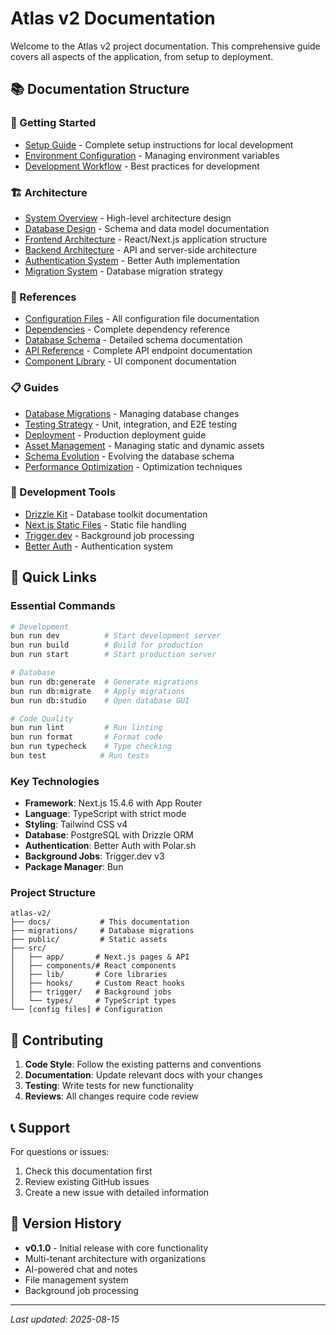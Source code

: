 # Atlas v2 Documentation

Welcome to the Atlas v2 project documentation. This comprehensive guide covers all aspects of the application, from setup to deployment.

## 📚 Documentation Structure

### 🚀 Getting Started
- [Setup Guide](./guides/setup.md) - Complete setup instructions for local development
- [Environment Configuration](./guides/environment.md) - Managing environment variables
- [Development Workflow](./guides/development.md) - Best practices for development

### 🏗️ Architecture
- [System Overview](./architecture/overview.md) - High-level architecture design
- [Database Design](./architecture/database.md) - Schema and data model documentation
- [Frontend Architecture](./architecture/frontend.md) - React/Next.js application structure
- [Backend Architecture](./architecture/backend.md) - API and server-side architecture
- [Authentication System](./architecture/authentication.md) - Better Auth implementation
- [Migration System](./architecture/migration-system.md) - Database migration strategy

### 📖 References
- [Configuration Files](./references/configuration.md) - All configuration file documentation
- [Dependencies](./references/dependencies.md) - Complete dependency reference
- [Database Schema](./references/database-schema.md) - Detailed schema documentation
- [API Reference](./references/api.md) - Complete API endpoint documentation
- [Component Library](./references/components.md) - UI component documentation

### 📋 Guides
- [Database Migrations](./guides/database-migrations.md) - Managing database changes
- [Testing Strategy](./guides/testing.md) - Unit, integration, and E2E testing
- [Deployment](./guides/deployment.md) - Production deployment guide
- [Asset Management](./guides/asset-management.md) - Managing static and dynamic assets
- [Schema Evolution](./guides/schema-evolution.md) - Evolving the database schema
- [Performance Optimization](./guides/performance.md) - Optimization techniques

### 🔧 Development Tools
- [Drizzle Kit](./references/drizzle-kit.md) - Database toolkit documentation
- [Next.js Static Files](./references/nextjs-static.md) - Static file handling
- [Trigger.dev](./references/trigger.md) - Background job processing
- [Better Auth](./references/better-auth.md) - Authentication system

## 🎯 Quick Links

### Essential Commands
```bash
# Development
bun run dev          # Start development server
bun run build        # Build for production
bun run start        # Start production server

# Database
bun run db:generate  # Generate migrations
bun run db:migrate   # Apply migrations
bun run db:studio    # Open database GUI

# Code Quality
bun run lint         # Run linting
bun run format       # Format code
bun run typecheck    # Type checking
bun test            # Run tests
```

### Key Technologies
- **Framework**: Next.js 15.4.6 with App Router
- **Language**: TypeScript with strict mode
- **Styling**: Tailwind CSS v4
- **Database**: PostgreSQL with Drizzle ORM
- **Authentication**: Better Auth with Polar.sh
- **Background Jobs**: Trigger.dev v3
- **Package Manager**: Bun

### Project Structure
```
atlas-v2/
├── docs/           # This documentation
├── migrations/     # Database migrations
├── public/         # Static assets
├── src/
│   ├── app/       # Next.js pages & API
│   ├── components/# React components
│   ├── lib/       # Core libraries
│   ├── hooks/     # Custom React hooks
│   ├── trigger/   # Background jobs
│   └── types/     # TypeScript types
└── [config files] # Configuration
```

## 🤝 Contributing

1. **Code Style**: Follow the existing patterns and conventions
2. **Documentation**: Update relevant docs with your changes
3. **Testing**: Write tests for new functionality
4. **Reviews**: All changes require code review

## 📞 Support

For questions or issues:
1. Check this documentation first
2. Review existing GitHub issues
3. Create a new issue with detailed information

## 🔄 Version History

- **v0.1.0** - Initial release with core functionality
- Multi-tenant architecture with organizations
- AI-powered chat and notes
- File management system
- Background job processing

---

*Last updated: 2025-08-15*